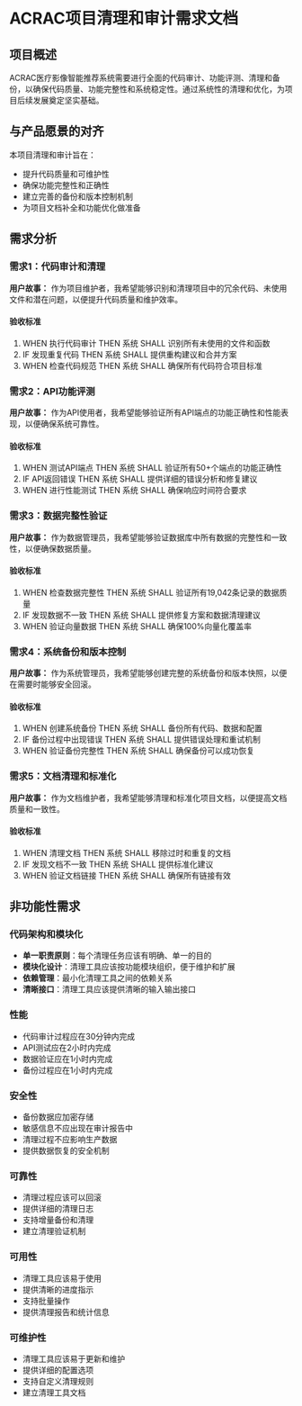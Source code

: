# ACRAC项目清理和审计需求文档

## 项目概述

ACRAC医疗影像智能推荐系统需要进行全面的代码审计、功能评测、清理和备份，以确保代码质量、功能完整性和系统稳定性。通过系统性的清理和优化，为项目后续发展奠定坚实基础。

## 与产品愿景的对齐

本项目清理和审计旨在：
- 提升代码质量和可维护性
- 确保功能完整性和正确性
- 建立完善的备份和版本控制机制
- 为项目文档补全和功能优化做准备

## 需求分析

### 需求1：代码审计和清理

**用户故事：** 作为项目维护者，我希望能够识别和清理项目中的冗余代码、未使用文件和潜在问题，以便提升代码质量和维护效率。

#### 验收标准

1. WHEN 执行代码审计 THEN 系统 SHALL 识别所有未使用的文件和函数
2. IF 发现重复代码 THEN 系统 SHALL 提供重构建议和合并方案
3. WHEN 检查代码规范 THEN 系统 SHALL 确保所有代码符合项目标准

### 需求2：API功能评测

**用户故事：** 作为API使用者，我希望能够验证所有API端点的功能正确性和性能表现，以便确保系统可靠性。

#### 验收标准

1. WHEN 测试API端点 THEN 系统 SHALL 验证所有50+个端点的功能正确性
2. IF API返回错误 THEN 系统 SHALL 提供详细的错误分析和修复建议
3. WHEN 进行性能测试 THEN 系统 SHALL 确保响应时间符合要求

### 需求3：数据完整性验证

**用户故事：** 作为数据管理员，我希望能够验证数据库中所有数据的完整性和一致性，以便确保数据质量。

#### 验收标准

1. WHEN 检查数据完整性 THEN 系统 SHALL 验证所有19,042条记录的数据质量
2. IF 发现数据不一致 THEN 系统 SHALL 提供修复方案和数据清理建议
3. WHEN 验证向量数据 THEN 系统 SHALL 确保100%向量化覆盖率

### 需求4：系统备份和版本控制

**用户故事：** 作为系统管理员，我希望能够创建完整的系统备份和版本快照，以便在需要时能够安全回滚。

#### 验收标准

1. WHEN 创建系统备份 THEN 系统 SHALL 备份所有代码、数据和配置
2. IF 备份过程中出现错误 THEN 系统 SHALL 提供错误处理和重试机制
3. WHEN 验证备份完整性 THEN 系统 SHALL 确保备份可以成功恢复

### 需求5：文档清理和标准化

**用户故事：** 作为文档维护者，我希望能够清理和标准化项目文档，以便提高文档质量和一致性。

#### 验收标准

1. WHEN 清理文档 THEN 系统 SHALL 移除过时和重复的文档
2. IF 发现文档不一致 THEN 系统 SHALL 提供标准化建议
3. WHEN 验证文档链接 THEN 系统 SHALL 确保所有链接有效

## 非功能性需求

### 代码架构和模块化
- **单一职责原则**：每个清理任务应该有明确、单一的目的
- **模块化设计**：清理工具应该按功能模块组织，便于维护和扩展
- **依赖管理**：最小化清理工具之间的依赖关系
- **清晰接口**：清理工具应该提供清晰的输入输出接口

### 性能
- 代码审计过程应在30分钟内完成
- API测试应在2小时内完成
- 数据验证应在1小时内完成
- 备份过程应在1小时内完成

### 安全性
- 备份数据应加密存储
- 敏感信息不应出现在审计报告中
- 清理过程不应影响生产数据
- 提供数据恢复的安全机制

### 可靠性
- 清理过程应该可以回滚
- 提供详细的清理日志
- 支持增量备份和清理
- 建立清理验证机制

### 可用性
- 清理工具应该易于使用
- 提供清晰的进度指示
- 支持批量操作
- 提供清理报告和统计信息

### 可维护性
- 清理工具应该易于更新和维护
- 提供详细的配置选项
- 支持自定义清理规则
- 建立清理工具文档
